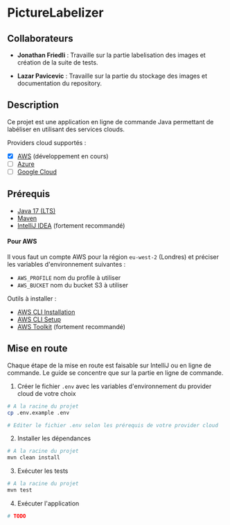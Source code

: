 # PictureLabelizer

## Collaborateurs

* **Jonathan Friedli** : Travaille sur la partie labelisation des images et création de la suite de tests.

* **Lazar Pavicevic** : Travaille sur la partie du stockage des images et documentation du repository.

## Description

Ce projet est une application en ligne de commande Java permettant de labéliser en utilisant des services clouds.

Providers cloud supportés :
- [x] [AWS](https://aws.amazon.com/fr/) (développement en cours)
- [ ] [Azure](https://azure.microsoft.com/fr-fr/)
- [ ] [Google Cloud](https://cloud.google.com/?hl=fr)

## Prérequis

- [Java 17 (LTS)](https://adoptium.net/temurin/releases)
- [Maven](https://adoptium.net/temurin/releases)
- [IntelliJ IDEA](https://www.jetbrains.com/fr-fr/idea/download/#section=windows) (fortement recommandé)

#### Pour AWS

Il vous faut un compte AWS pour la région `eu-west-2` (Londres) et préciser les variables d'environnement suivantes :

- `AWS_PROFILE` nom du profile à utiliser
- `AWS_BUCKET` nom du bucket S3 à utiliser

Outils à installer :
- [AWS CLI Installation](https://docs.aws.amazon.com/cli/latest/userguide/getting-started-install.html)
- [AWS CLI Setup](https://docs.aws.amazon.com/cli/latest/userguide/getting-started-quickstart.html)
- [AWS Toolkit](https://docs.aws.amazon.com/toolkit-for-jetbrains/latest/userguide/welcome.html) (fortement recommandé)

## Mise en route

Chaque étape de la mise en route est faisable sur IntelliJ ou en ligne de commande.
Le guide se concentre que sur la partie en ligne de commande.

1. Créer le fichier `.env` avec les variables d'environnement du provider cloud de votre choix
```bash
# A la racine du projet
cp .env.example .env

# Editer le fichier .env selon les prérequis de votre provider cloud
```

2. Installer les dépendances
```bash
# A la racine du projet
mvn clean install
```

3. Exécuter les tests
```bash
# A la racine du projet
mvn test
```

4. Exécuter l'application
```bash
# TODO
```
